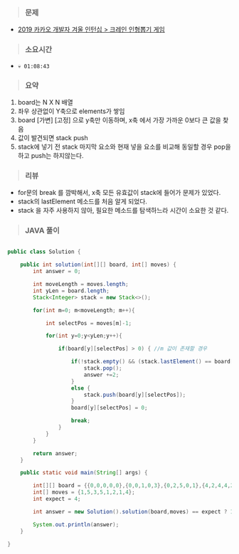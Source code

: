 > ### 문제

- [2019 카카오 개발자 겨울 인턴십 > 크레인 인형뽑기 게임](https://programmers.co.kr/learn/courses/30/lessons/64061)

> ### 소요시간

- `💀 01:08:43`

> ### 요약

1. board는 N X N 배열
1. 좌우 상관없이 Y축으로 elements가 쌓임
1. board [가변] [고정] 으로 y축만 이동하며, x축 에서 가장 가까운 0보다 큰 값을 찾음
1. 값이 발견되면 stack push
1. stack에 넣기 전 stack 마지막 요소와 현재 넣을 요소를 비교해 동일할 경우 pop을 하고 push는 하지않는다.

> ### 리뷰

- for문의 break 를 깜박해서, x축 모든 유효값이 stack에 들어가 문제가 있었다.
- stack의 lastElement 메소드를 처음 알게 되었다.
- stack 을 자주 사용하지 않아, 필요한 메소드를 탐색하느라 시간이 소요한 것 같다.

> ### JAVA 풀이

```java

public class Solution {

    public int solution(int[][] board, int[] moves) {
        int answer = 0;

        int moveLength = moves.length;
        int yLen = board.length;
        Stack<Integer> stack = new Stack<>();

        for(int m=0; m<moveLength; m++){

            int selectPos = moves[m]-1;

            for(int y=0;y<yLen;y++){

                if(board[y][selectPos] > 0) { //m 값이 존재할 경우

                    if(!stack.empty() && (stack.lastElement() == board[y][selectPos])){
                        stack.pop();
                        answer +=2;
                    }
                    else {
                        stack.push(board[y][selectPos]);
                    }
                    board[y][selectPos] = 0;

                    break;
                }
            }
        }

        return answer;
    }

    public static void main(String[] args) {  

        int[][] board = {{0,0,0,0,0},{0,0,1,0,3},{0,2,5,0,1},{4,2,4,4,2},{3,5,1,3,1}};
        int[] moves = {1,5,3,5,1,2,1,4};
        int expect = 4;

        int answer = new Solution().solution(board,moves) == expect ? 1 : -1 ;

        System.out.println(answer);
    }

}


```
